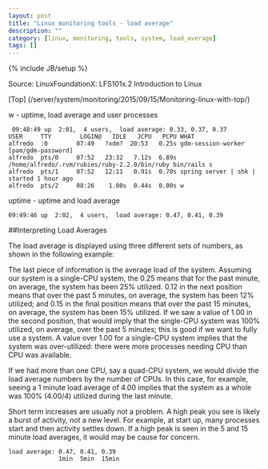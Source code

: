 ```yaml
---
layout: post
title: "Linux monitoring tools - load average"
description: ""
category: [linux, monitoring, tools, system, load_average]
tags: []
---
```

{% include JB/setup %}

Source: LinuxFoundationX: LFS101x.2 Introduction to Linux

[Top] (/server/system/monitoring/2015/09/15/Monitoring-linux-with-top/)

w - uptime, load average and user processes

     09:48:49 up  2:01,  4 users,  load average: 0.33, 0.37, 0.37
    USER     TTY        LOGIN@   IDLE   JCPU   PCPU WHAT
    alfredo  :0        07:49   ?xdm?  20:53   0.25s gdm-session-worker [pam/gdm-password]
    alfredo  pts/0     07:52   23:32   7.12s  6.89s /home/alfredo/.rvm/rubies/ruby-2.2.0/bin/ruby bin/rails s
    alfredo  pts/1     07:52   12:11   0.91s  0.70s spring server | shk | started 1 hour ago                        
    alfredo  pts/2     08:26    1.00s  0.44s  0.00s w

uptime - uptime and load average

    09:49:46 up  2:02,  4 users,  load average: 0.47, 0.41, 0.39


##Interpreting Load Averages

The load average is displayed using three different sets of numbers, as shown in the following example:

The last piece of information is the average load of the system. Assuming our system is a single-CPU system, the 0.25 means that for the past minute, on average, the system has been 25% utilized. 0.12 in the next position means that over the past 5 minutes, on average, the system has been 12% utilized; and 0.15 in the final position means that over the past 15 minutes, on average, the system has been 15% utilized. If we saw a value of 1.00 in the second position, that would imply that the single-CPU system was 100% utilized, on average, over the past 5 minutes; this is good if we want to fully use a system. A value over 1.00 for a single-CPU system implies that the system was over-utilized: there were more processes needing CPU than CPU was available.

If we had more than one CPU, say a quad-CPU system, we would divide the load average numbers by the number of CPUs. In this case, for example, seeing a 1 minute load average of 4.00 implies that the system as a whole was 100% (4.00/4) utilized during the last minute.

Short term increases are usually not a problem. A high peak you see is likely a burst of activity, not a new level. For example, at start up, many processes start and then activity settles down. If a high peak is seen in the 5 and 15 minute load averages, it would may be cause for concern.

    load average: 0.47, 0.41, 0.39
                  1min  5min  15min

